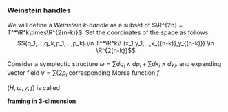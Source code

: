 ### Weinstein handles

We will define a *Weinstein k-handle* as a subset of $\R^{2n} = T^*\R^k\times\R^{2(n-k)}$. Set the coordinates of the space as follows.
$$(q_1,...,q_k,p_1,...,p_k) \in T^*\R^k\\
(x_1,y_1,...,x_{(n-k)},y_{(n-k)}) \in \R^{2(n-k)}$$

Consider a symplectic structure $\omega=\sum dq_i\wedge dp_i + \sum dx_i\wedge dy_i$.
and expanding vector field $v = \sum(2p_i$
corresponding Morse function $f$

$(H,\omega,v,f)$ is called 



**framing in 3-dimension**
<!--stackedit_data:
eyJoaXN0b3J5IjpbLTE4MTM0NjQyNywxMTI5NDEzNDI3LC0yMT
Q0MDM4MDY0LC0xNDIwNTIxMjE2XX0=
-->